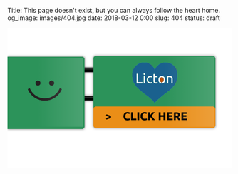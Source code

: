 Title: This page doesn't exist, but you can always follow the heart home.
og_image: images/404.jpg
date: 2018-03-12 0:00
slug: 404
status: draft

[![Take 172 Home](/images/sign.png)](/)
